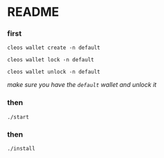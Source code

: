 # README



### first
`cleos wallet create -n default`

`cleos wallet lock -n default`

`cleos wallet unlock -n default`

*make sure you have the `default` wallet and unlock it*

### then
`./start`

### then
`./install`
